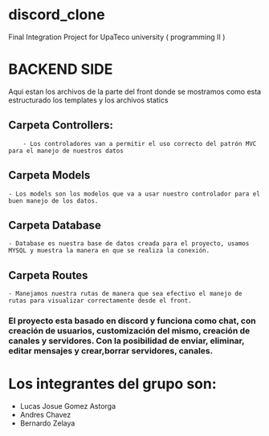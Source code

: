 # discord_clone
Final Integration Project for UpaTeco university ( programming II )


# BACKEND SIDE 
Aqui estan los archivos de la parte del front donde se mostramos como esta estructurado los templates y los archivos statics

## Carpeta Controllers:
        - Los controladores van a permitir el uso correcto del patrón MVC para el manejo de nuestros datos
    
 ## Carpeta Models
    - Los models son los modelos que va a usar nuestro controlador para el buen manejo de los datos.
    
 ## Carpeta Database
    - Database es nuestra base de datos creada para el proyecto, usamos MYSQL y muestra la manera en que se realiza la conexión.

## Carpeta Routes
    - Manejamos nuestra rutas de manera que sea efectivo el manejo de rutas para visualizar correctamente desde el front.


### El proyecto esta basado en discord y funciona como chat, con creación de usuarios, customización del mismo, creación de canales y servidores. Con la posibilidad de enviar, eliminar, editar mensajes y crear,borrar servidores, canales.

# Los integrantes del grupo son:
-  Lucas Josue Gomez Astorga
-  Andres Chavez
-  Bernardo Zelaya
